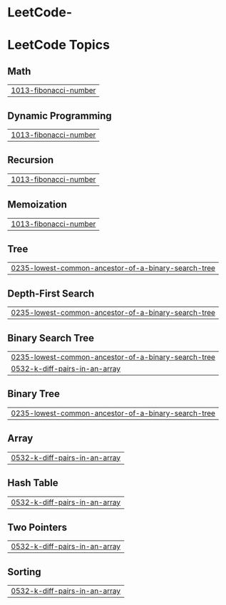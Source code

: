 # LeetCode-
<!---LeetCode Topics Start-->
# LeetCode Topics
## Math
|  |
| ------- |
| [1013-fibonacci-number](https://github.com/AnkanRoy321/LeetCode-/tree/master/1013-fibonacci-number) |
## Dynamic Programming
|  |
| ------- |
| [1013-fibonacci-number](https://github.com/AnkanRoy321/LeetCode-/tree/master/1013-fibonacci-number) |
## Recursion
|  |
| ------- |
| [1013-fibonacci-number](https://github.com/AnkanRoy321/LeetCode-/tree/master/1013-fibonacci-number) |
## Memoization
|  |
| ------- |
| [1013-fibonacci-number](https://github.com/AnkanRoy321/LeetCode-/tree/master/1013-fibonacci-number) |
## Tree
|  |
| ------- |
| [0235-lowest-common-ancestor-of-a-binary-search-tree](https://github.com/AnkanRoy321/LeetCode-/tree/master/0235-lowest-common-ancestor-of-a-binary-search-tree) |
## Depth-First Search
|  |
| ------- |
| [0235-lowest-common-ancestor-of-a-binary-search-tree](https://github.com/AnkanRoy321/LeetCode-/tree/master/0235-lowest-common-ancestor-of-a-binary-search-tree) |
## Binary Search Tree
|  |
| ------- |
| [0235-lowest-common-ancestor-of-a-binary-search-tree](https://github.com/AnkanRoy321/LeetCode-/tree/master/0235-lowest-common-ancestor-of-a-binary-search-tree) |
| [0532-k-diff-pairs-in-an-array](https://github.com/AnkanRoy321/LeetCode-/tree/master/0532-k-diff-pairs-in-an-array) |
## Binary Tree
|  |
| ------- |
| [0235-lowest-common-ancestor-of-a-binary-search-tree](https://github.com/AnkanRoy321/LeetCode-/tree/master/0235-lowest-common-ancestor-of-a-binary-search-tree) |
## Array
|  |
| ------- |
| [0532-k-diff-pairs-in-an-array](https://github.com/AnkanRoy321/LeetCode-/tree/master/0532-k-diff-pairs-in-an-array) |
## Hash Table
|  |
| ------- |
| [0532-k-diff-pairs-in-an-array](https://github.com/AnkanRoy321/LeetCode-/tree/master/0532-k-diff-pairs-in-an-array) |
## Two Pointers
|  |
| ------- |
| [0532-k-diff-pairs-in-an-array](https://github.com/AnkanRoy321/LeetCode-/tree/master/0532-k-diff-pairs-in-an-array) |
## Sorting
|  |
| ------- |
| [0532-k-diff-pairs-in-an-array](https://github.com/AnkanRoy321/LeetCode-/tree/master/0532-k-diff-pairs-in-an-array) |
<!---LeetCode Topics End-->